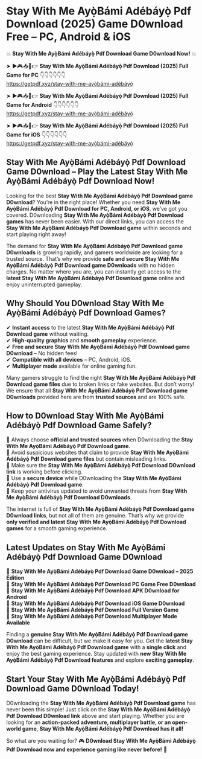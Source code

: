# Stay With Me Ayọ̀Bámi Adébáyọ̀ Pdf Download (2025) Game D0wnload Free – PC, Android & iOS

💥 **Stay With Me Ayọ̀Bámi Adébáyọ̀ Pdf Download Game D0wnload Now!** 💥  

➤ ►🎮📥📱👉 **Stay With Me Ayọ̀Bámi Adébáyọ̀ Pdf Download (2025) Full Game for PC** 👇👇👇👇👇👇  
https://getpdf.xyz/stay-with-me-ayọ̀bámi-adébáyọ̀  

➤ ►🎮📥📱👉 **Stay With Me Ayọ̀Bámi Adébáyọ̀ Pdf Download (2025) Full Game for Android** 👇👇👇👇👇👇  
https://getpdf.xyz/stay-with-me-ayọ̀bámi-adébáyọ̀  

➤ ►🎮📥📱👉 **Stay With Me Ayọ̀Bámi Adébáyọ̀ Pdf Download (2025) Full Game for iOS** 👇👇👇👇👇👇  
https://getpdf.xyz/stay-with-me-ayọ̀bámi-adébáyọ̀  

## Stay With Me Ayọ̀Bámi Adébáyọ̀ Pdf Download Game D0wnload – Play the Latest Stay With Me Ayọ̀Bámi Adébáyọ̀ Pdf Download Now!

Looking for the best **Stay With Me Ayọ̀Bámi Adébáyọ̀ Pdf Download game D0wnload**? You’re in the right place! Whether you need **Stay With Me Ayọ̀Bámi Adébáyọ̀ Pdf Download for PC, Android, or iOS**, we’ve got you covered. D0wnloading **Stay With Me Ayọ̀Bámi Adébáyọ̀ Pdf Download games** has never been easier. With our direct links, you can access the **Stay With Me Ayọ̀Bámi Adébáyọ̀ Pdf Download game** within seconds and start playing right away!  

The demand for **Stay With Me Ayọ̀Bámi Adébáyọ̀ Pdf Download game D0wnloads** is growing rapidly, and gamers worldwide are looking for a trusted source. That’s why we provide **safe and secure Stay With Me Ayọ̀Bámi Adébáyọ̀ Pdf Download game D0wnloads** with no hidden charges. No matter where you are, you can instantly get access to the **latest Stay With Me Ayọ̀Bámi Adébáyọ̀ Pdf Download game** online and enjoy uninterrupted gameplay.  

## **Why Should You D0wnload Stay With Me Ayọ̀Bámi Adébáyọ̀ Pdf Download Games?**  

✔ **Instant access** to the latest **Stay With Me Ayọ̀Bámi Adébáyọ̀ Pdf Download game** without waiting.  
✔ **High-quality graphics** and **smooth gameplay** experience.  
✔ **Free and secure Stay With Me Ayọ̀Bámi Adébáyọ̀ Pdf Download game D0wnload** – No hidden fees!  
✔ **Compatible with all devices** – PC, Android, iOS.  
✔ **Multiplayer mode** available for online gaming fun.  

Many gamers struggle to find the right **Stay With Me Ayọ̀Bámi Adébáyọ̀ Pdf Download game files** due to broken links or fake websites. But don’t worry! We ensure that all **Stay With Me Ayọ̀Bámi Adébáyọ̀ Pdf Download game D0wnloads** provided here are from **trusted sources** and are 100% safe.  

## **How to D0wnload Stay With Me Ayọ̀Bámi Adébáyọ̀ Pdf Download Game Safely?**  

📌 Always choose **official and trusted sources** when D0wnloading the **Stay With Me Ayọ̀Bámi Adébáyọ̀ Pdf Download game**.  
📌 Avoid suspicious websites that claim to provide **Stay With Me Ayọ̀Bámi Adébáyọ̀ Pdf Download game files** but contain misleading links.  
📌 Make sure the **Stay With Me Ayọ̀Bámi Adébáyọ̀ Pdf Download D0wnload link** is working before clicking.  
📌 Use a **secure device** while D0wnloading the **Stay With Me Ayọ̀Bámi Adébáyọ̀ Pdf Download game**.  
📌 Keep your antivirus updated to avoid unwanted threats from **Stay With Me Ayọ̀Bámi Adébáyọ̀ Pdf Download D0wnloads**.  

The internet is full of **Stay With Me Ayọ̀Bámi Adébáyọ̀ Pdf Download game D0wnload links**, but not all of them are genuine. That’s why we provide **only verified and latest Stay With Me Ayọ̀Bámi Adébáyọ̀ Pdf Download games** for a smooth gaming experience.  

## **Latest Updates on Stay With Me Ayọ̀Bámi Adébáyọ̀ Pdf Download Game D0wnload**  

🔹 **Stay With Me Ayọ̀Bámi Adébáyọ̀ Pdf Download Game D0wnload – 2025 Edition**  
🔹 **Stay With Me Ayọ̀Bámi Adébáyọ̀ Pdf Download PC Game Free D0wnload**  
🔹 **Stay With Me Ayọ̀Bámi Adébáyọ̀ Pdf Download APK D0wnload for Android**  
🔹 **Stay With Me Ayọ̀Bámi Adébáyọ̀ Pdf Download iOS Game D0wnload**  
🔹 **Stay With Me Ayọ̀Bámi Adébáyọ̀ Pdf Download Full Version Game**  
🔹 **Stay With Me Ayọ̀Bámi Adébáyọ̀ Pdf Download Multiplayer Mode Available**  

Finding a **genuine Stay With Me Ayọ̀Bámi Adébáyọ̀ Pdf Download game D0wnload** can be difficult, but we make it easy for you. Get the **latest Stay With Me Ayọ̀Bámi Adébáyọ̀ Pdf Download game** with a **single click** and enjoy the best gaming experience. Stay updated with **new Stay With Me Ayọ̀Bámi Adébáyọ̀ Pdf Download features** and explore **exciting gameplay**.  

## **Start Your Stay With Me Ayọ̀Bámi Adébáyọ̀ Pdf Download Game D0wnload Today!**  

D0wnloading the **Stay With Me Ayọ̀Bámi Adébáyọ̀ Pdf Download game** has never been this simple! Just click on the **Stay With Me Ayọ̀Bámi Adébáyọ̀ Pdf Download D0wnload link** above and start playing. Whether you are looking for an **action-packed adventure, multiplayer battle, or an open-world game**, **Stay With Me Ayọ̀Bámi Adébáyọ̀ Pdf Download has it all!**  

So what are you waiting for? 🎮 **D0wnload Stay With Me Ayọ̀Bámi Adébáyọ̀ Pdf Download now and experience gaming like never before!** 🚀  